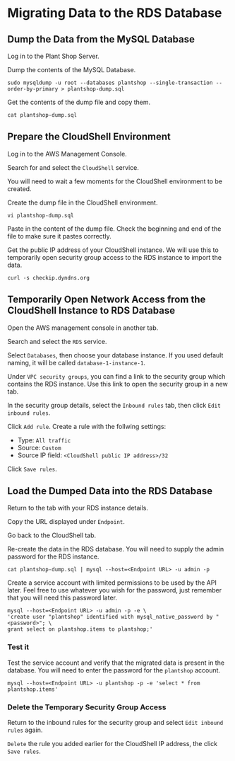 # Migrating Data to the RDS Database

## Dump the Data from the MySQL Database
Log in to the Plant Shop Server.

Dump the contents of the MySQL Database.

```
sudo mysqldump -u root --databases plantshop --single-transaction --order-by-primary > plantshop-dump.sql
```

Get the contents of the dump file and copy them.

```
cat plantshop-dump.sql
```

## Prepare the CloudShell Environment
Log in to the AWS Management Console.

Search for and select the `CloudShell` service.

You will need to wait a few moments for the CloudShell environment to be created.

Create the dump file in the CloudShell environment.

```
vi plantshop-dump.sql
```

Paste in the content of the dump file. Check the beginning and end of the file to make sure it pastes correctly.

Get the public IP address of your CloudShell instance. We will use this to temporarily open security group access to the RDS instance to import the data.

```
curl -s checkip.dyndns.org
```

## Temporarily Open Network Access from the CloudShell Instance to RDS Database
Open the AWS management console in another tab.

Search and select the `RDS` service.

Select `Databases`, then choose your database instance. If you used default naming, it will be called `database-1-instance-1`.

Under `VPC security groups`, you can find a link to the security group which contains the RDS instance. Use this link to open the security group in a new tab.

In the security group details, select the `Inbound rules` tab, then click `Edit inbound rules`.

Click `Add rule`. Create a rule with the follwing settings:
- Type: `All traffic`
- Source: `Custom`
- Source IP field: `<CloudShell public IP address>/32`

Click `Save rules`.

## Load the Dumped Data into the RDS Database
Return to the tab with your RDS instance details.

Copy the URL displayed under `Endpoint`.

Go back to the CloudShell tab.

Re-create the data in the RDS database. You will need to supply the admin password for the RDS instance.

```
cat plantshop-dump.sql | mysql --host=<Endpoint URL> -u admin -p
```

Create a service account with limited permissions to be used by the API later. Feel free to use whatever you wish for the password, just remember that you will need this password later.

```
mysql --host=<Endpoint URL> -u admin -p -e \
'create user "plantshop" identified with mysql_native_password by "<password>"; \
grant select on plantshop.items to plantshop;'
```

### Test it
Test the service account and verify that the migrated data is present in the database. You will need to enter the password for the `plantshop` account.

```
mysql --host=<Endpoint URL> -u plantshop -p -e 'select * from plantshop.items'
```

### Delete the Temporary Security Group Access
Return to the inbound rules for the security group and select `Edit inbound rules` again.

`Delete` the rule you added earlier for the CloudShell IP address, the click `Save rules`.
